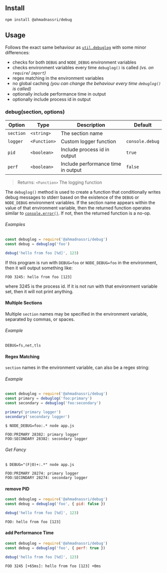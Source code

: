 ## Install

```bash
npm install @ahmadnassri/debug
```

## Usage

Follows the exact same behaviour as [`util.debuglog`][debuglog] with some minor differences:

- checks for both `DEBUG` and `NODE_DEBUG` environment variables
- checks environment variables every time `debuglog()` is called _(vs. on `require`/ `import`)_
- regex matching in the environment variables
- no global caching _(you can change the behaviour every time `debuglog()` is called)_
- optionally include performance time in output
- optionally include process id in output

### debug(section, options)

| Option    | Type         | Description                        | Default         |
| --------- | ------------ | ---------------------------------- | --------------- |
| `section` | `<string>`   | The section name                   |                 |
| `logger`  | `<Function>` | Custom logger function             | `console.debug` |
| `pid`     | `<boolean>`  | Include process id in output       | `true`          |
| `perf`    | `<boolean>`  | Include performance time in output | `false`         |

> Returns: `<Function>` The logging function

The `debuglog()` method is used to create a function that conditionally writes debug messages to stderr based on the existence of the `DEBUG` or `NODE_DEBUG` environment variables. If the section name appears within the value of that environment variable, then the returned function operates similar to [`console.error()`][console-error]. If not, then the returned function is a no-op.

###### Examples

```js
const debuglog = require('@ahmadnassri/debug')
const debug = debuglog('foo')

debug('hello from foo [%d]', 123)
```

If this program is run with `DEBUG=foo` or `NODE_DEBUG=foo` in the environment, then it will output something like:

```plain
FOO 3245: hello from foo [123]
```

where 3245 is the process id. If it is not run with that environment variable set, then it will not print anything.

#### Multiple Sections

Multiple `section` names may be specified in the environment variable, separated by commas, or spaces.

###### Example

```shell
DEBUG=fs,net,tls
```

#### Regex Matching

`section` names in the environment variable, can also be a regex string:

###### Example

```js
const debuglog = require('@ahmadnassri/debug')
const primary = debuglog('foo:primary')
const secondary = debuglog('foo:secondary')

primary('primary logger')
secondary('secondary logger')
```

```shell
$ NODE_DEBUG=foo:.* node app.js

FOO:PRIMARY 28382: primary logger
FOO:SECONDARY 28382: secondary logger
```

###### Get Fancy

```shell
$ DEBUG="(F|O)+:.*" node app.js

FOO:PRIMARY 28274: primary logger
FOO:SECONDARY 28274: secondary logger
```

#### remove PID

```js
const debuglog = require('@ahmadnassri/debug')
const debug = debuglog('foo', { pid: false })

debug('hello from foo [%d]', 123)
```

```plain
FOO: hello from foo [123]
```

#### add Performance Time

```js
const debuglog = require('@ahmadnassri/debug')
const debug = debuglog('foo', { perf: true })

debug('hello from foo [%d]', 123)
```

```plain
FOO 3245 [+65ms]: hello from foo [123] +0ms
```


[debuglog]: https://nodejs.org/api/util.html#utildebuglogsection-callback
[console-error]: https://nodejs.org/api/console.html#consoleerrordata-args
